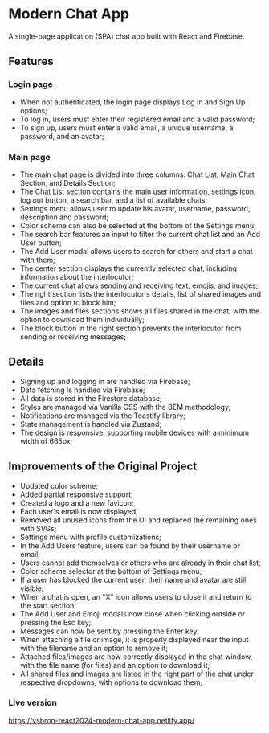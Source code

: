 # Modern Chat App

A single-page application (SPA) chat app built with React and Firebase.

## Features

### Login page

- When not authenticated, the login page displays Log In and Sign Up options;
- To log in, users must enter their registered email and a valid password;
- To sign up, users must enter a valid email, a unique username, a password, and an avatar;

### Main page

- The main chat page is divided into three columns: Chat List, Main Chat Section, and Details Section;
- The Chat List section contains the main user information, settings icon, log out button, a search bar, and a list of available chats;
- Settings menu allows user to update his avatar, username, password, description and password;
- Color scheme can also be selected at the bottom of the Settings menu;
- The search bar features an input to filter the current chat list and an Add User button;
- The Add User modal allows users to search for others and start a chat with them;
- The center section displays the currently selected chat, including information about the interlocutor;
- The current chat allows sending and receiving text, emojis, and images;
- The right section lists the interlocutor's details, list of shared images and files and option to block him;
- The images and files sections shows all files shared in the chat, with the option to download them individually;
- The block button in the right section prevents the interlocutor from sending or receiving messages;

## Details

- Signing up and logging in are handled via Firebase;
- Data fetching is handled via Firebase;
- All data is stored in the Firestore database;
- Styles are managed via Vanilla CSS with the BEM methodology;
- Notifications are managed via the Toastify library;
- State management is handled via Zustand;
- The design is responsive, supporting mobile devices with a minimum width of 665px;

## Improvements of the Original Project

- Updated color scheme;
- Added partial responsive support;
- Created a logo and a new favicon;
- Each user's email is now displayed;
- Removed all unused icons from the UI and replaced the remaining ones with SVGs;
- Settings menu with profile customizations;
- In the Add Users feature, users can be found by their username or email;
- Users cannot add themselves or others who are already in their chat list;
- Color scheme selector at the bottom of Settings menu;
- If a user has blocked the current user, their name and avatar are still visible;
- When a chat is open, an "X" icon allows users to close it and return to the start section;
- The Add User and Emoji modals now close when clicking outside or pressing the Esc key;
- Messages can now be sent by pressing the Enter key;
- When attaching a file or image, it is properly displayed near the input with the filename and an option to remove it;
- Attached files/images are now correctly displayed in the chat window, with the file name (for files) and an option to download it;
- All shared files and images are listed in the right part of the chat under respective dropdowns, with options to download them;

### Live version

https://vsbron-react2024-modern-chat-app.netlify.app/
